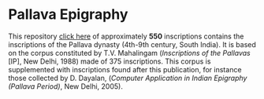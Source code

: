 # Pallava Epigraphy

This repository [click here](/texts?q=repo%3Atfa-pallava-epigraphy) of approximately **550** inscriptions contains the inscriptions of the Pallava dynasty (4th-9th century, South India). It is based on the corpus constituted by T.V. Mahalingam (*Inscriptions of the Pallavas* [IP], New Delhi, 1988) made of 375 inscriptions. This corpus is supplemented with inscriptions found after this publication, for instance those collected by D. Dayalan, (*Computer Application in Indian Epigraphy (Pallava Period)*, New Delhi, 2005).
